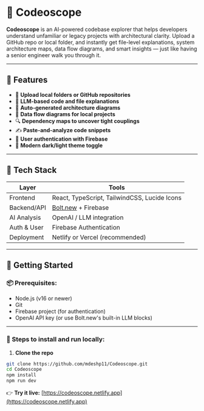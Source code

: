 # 🧠 Codeoscope

**Codeoscope** is an AI-powered codebase explorer that helps developers understand unfamiliar or legacy projects with architectural clarity. Upload a GitHub repo or local folder, and instantly get file-level explanations, system architecture maps, data flow diagrams, and smart insights — just like having a senior engineer walk you through it.

---

## 🌟 Features

- 📂 **Upload local folders or GitHub repositories**
- 🧠 **LLM-based code and file explanations**
- 🧱 **Auto-generated architecture diagrams**
- 🔄 **Data flow diagrams for local projects**
- 🔍 **Dependency maps to uncover tight couplings**
- ✍️ **Paste-and-analyze code snippets**
- 🔐 **User authentication with Firebase**
- 🎨 **Modern dark/light theme toggle**

---

## 🧰 Tech Stack

| Layer        | Tools                                         |
|--------------|-----------------------------------------------|
| Frontend     | React, TypeScript, TailwindCSS, Lucide Icons  |
| Backend/API  | [Bolt.new](https://bolt.new) + Firebase       |
| AI Analysis  | OpenAI / LLM integration                      |
| Auth & User  | Firebase Authentication                       |
| Deployment   | Netlify or Vercel (recommended)               |

---

## 🚀 Getting Started

### 📦 Prerequisites:

- Node.js (v16 or newer)
- Git
- Firebase project (for authentication)
- OpenAI API key (or use Bolt.new's built-in LLM blocks)

---

### 🔧 Steps to install and run locally:

1. **Clone the repo**

```bash
git clone https://github.com/mdeshp11/Codeoscope.git
cd Codeoscope
npm install
npm run dev
```

👉 **Try it live:**  [https://codeoscope.netlify.app](https://codeoscope.netlify.app)
